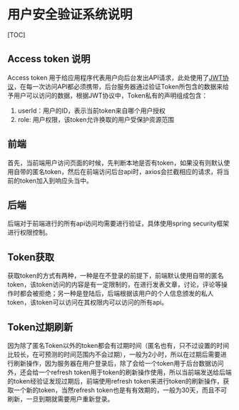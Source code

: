 # 用户安全验证系统说明

[TOC]

## Access token 说明

Access token 用于给应用程序代表用户向后台发出API请求，此处使用了[JWT协议](https://www.jianshu.com/p/576dbf44b2ae)，在每一次访问API都必须携带，后台服务器通过验证Token所包含的数据来给予用户可以访问的数据，根据JWT协议中，Token私有的声明组成包含：

1. userId：用户的ID，表示当前token来自哪个用户授权
2. role: 用户权限，该token允许换取的用户受保护资源范围

## 前端

首先，当前端用户访问页面的时候，先判断本地是否有token，如果没有则默认使用自带的匿名token，然后在前端访问后台api时，axios会拦截相应的请求，将当前的token加入到响应头当中。

## 后端

后端对于前端进行的所有api访问均需要进行验证，具体使用spring security框架进行权限控制。

## Token获取

获取token的方式有两种，一种是在不登录的前提下，前端默认使用自带的匿名token，该token访问的内容是有一定限制的，在进行发表文章，讨论，评论等操作时都会被拒绝；另一种是登陆后，后端根据该用户的个人信息颁发的私人token，该token可以访问在其权限内可以访问的所有api。

## Token过期刷新

因为除了匿名Token以外的token都会有过期时间（匿名也有，只不过设置的时间比较长，在可预测的时间范围内不会过期），一般为2小时，所以在过期后需要进行刷新操作，因为服务器在用户登录后，除了会给一个token用于后台数据访问外，还会给一个refresh token用于token的刷新操作使用，所以当前端发送给后端的token经验证发现过期后，前端使用refresh token来进行token的刷新操作，获取一个新的token，当然refresh token也是有有效期的，一般为30天，而且不可刷新，一旦到期就需要用户重新登录。
